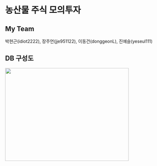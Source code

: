 # 농산물 주식 모의투자

## My Team
<p> 박현근(idiot2222), 장주언(jje951122), 이동건(donggeonL), 진예슬(yeseul111) </p>

## DB 구성도 
<img width=400px height=300px src="https://user-images.githubusercontent.com/87507644/135511424-38867834-e55c-440b-bc60-715b711943f2.png">
